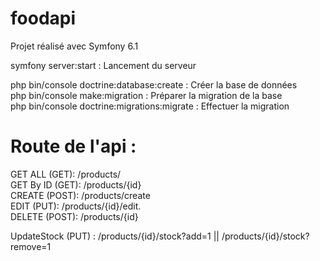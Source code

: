 # foodapi

Projet réalisé avec Symfony 6.1

symfony server:start : Lancement du serveur

php bin/console doctrine:database:create : Créer la base de données  
php bin/console make:migration : Préparer la migration de la base  
php bin/console doctrine:migrations:migrate : Effectuer la migration 


# Route de l'api : 

GET ALL (GET): /products/  
GET By ID (GET): /products/{id}  
CREATE (POST): /products/create  
EDIT (PUT): /products/{id}/edit.  
DELETE (POST):  /products/{id}  

UpdateStock (PUT) : /products/{id}/stock?add=1 || /products/{id}/stock?remove=1
